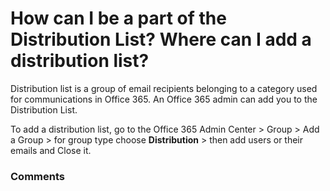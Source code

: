 # How can I be a part of the Distribution List? Where can I add a distribution list?

<p class="no-margin">Distribution list is a group of email recipients belonging to a category used for communications in Office 365. An Office 365 admin can add you to the Distribution List.</p>
<p class="no-margin"></p>
<p class="no-margin">To add a distribution list, go to the Office 365 Admin Center &gt; Group &gt; Add a Group &gt; for group type choose <b>Distribution</b> &gt; then add users or their emails and Close it.</p>

### Comments
<Comments />
